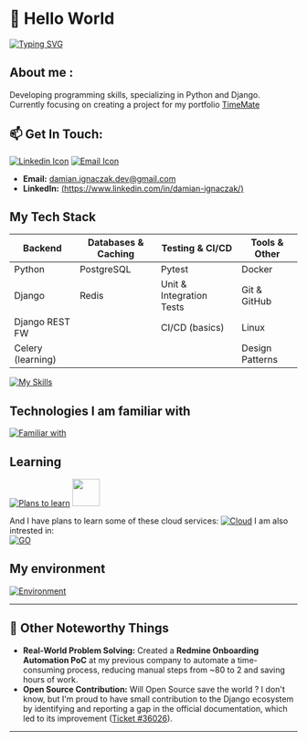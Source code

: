 <!-- Greeting section -->
# 👋 Hello World

[![Typing SVG](https://readme-typing-svg.demolab.com?font=Space+Mono&pause=1000&color=3A41E4&width=435&lines=Hi+stranger+!;Welcome+to+my+profile;I'm+Damian%2C+Junior+Backend+Developer+;+from+Konin+Poland+)](https://git.io/typing-svg)

<!-- About me section -->
## About me :  
Developing programming skills, specializing in Python and Django. 
Currently focusing on creating a project for my portfolio [TimeMate](https://github.com/vaqMAD/TimeMate)

 
##  📫 Get In Touch:
[![Linkedin Icon](https://skillicons.dev/icons?i=linkedin)](https://www.linkedin.com/in/damian-ignaczak/) [![Email Icon](https://skillicons.dev/icons?i=gmail)](mailto:damian.ignaczak.dev@gmail.com) 
 
* **Email:** damian.ignaczak.dev@gmail.com
* **LinkedIn:** [(https://www.linkedin.com/in/damian-ignaczak/)](https://www.linkedin.com/in/damian-ignaczak/)

<!-- Techstack section -->
## My Tech Stack
| Backend           | Databases & Caching | Testing & CI/CD          | Tools & Other       |
| ----------------- | ------------------- | ------------------------ | ------------------- |
| Python            | PostgreSQL          | Pytest                   | Docker              |
| Django            | Redis               | Unit & Integration Tests | Git & GitHub        |
| Django REST FW    |                     | CI/CD (basics)           | Linux               |
| Celery (learning) |                     |                          | Design Patterns     |

[![My Skills](https://skillicons.dev/icons?i=py,django,postgres,git,github,docker,linux)]()

## Technologies I am familiar with 
[![Familiar with](https://skillicons.dev/icons?i=flask,html,css)]()

## Learning
[![Plans to learn](https://skillicons.dev/icons?i=redis)]() <span> <img height="48" width="48" src="https://cdn.simpleicons.org/celery"/> </span>

And I have plans to learn some of these cloud services:
[![Cloud](https://skillicons.dev/icons?i=aws,azure,gcp)]()
I am also intrested in:  
[![GO](https://skillicons.dev/icons?i=go)]()

## My environment 
[![Environment](https://skillicons.dev/icons?i=pycharm,notion,vscode)]()

---

## 🌱 Other Noteworthy Things

* **Real-World Problem Solving:** Created a **Redmine Onboarding Automation PoC** at my previous company to automate a time-consuming process, reducing manual steps from ~80 to 2 and saving hours of work.
* **Open Source Contribution:** Will Open Source save the world ? I don't know, but I'm proud to have small contribution to the Django ecosystem by identifying and reporting a gap in the official documentation, which led to its improvement ([Ticket #36026](https://code.djangoproject.com/ticket/36026)).

---

